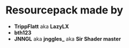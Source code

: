 # Resourcepack made by

- **TrippFlatt** aka **LazyLX**
- **bth123**
- **JNNGL** aka **jnggles_** aka **Sir Shader master**